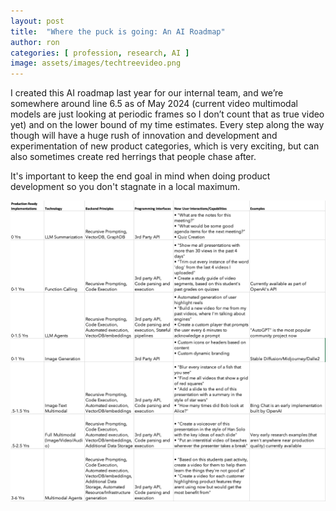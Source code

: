 ```yaml
---
layout: post
title:  "Where the puck is going: An AI Roadmap"
author: ron
categories: [ profession, research, AI ]
image: assets/images/techtreevideo.png
---
```

I created this AI roadmap last year for our internal team, and we’re somewhere around line 6.5 as of May 2024 (current video multimodal models are just looking at periodic frames so I don’t count that as true video yet) and on the lower bound of my time estimates. Every step along the way though will have a huge rush of innovation and development and experimentation of new product categories, which is very exciting, but can also sometimes create red herrings that people chase after.

It's important to keep the end goal in mind when doing product development so you don't stagnate in a local maximum.

![A tech tree for a video library app](/assets/images/airoadmap.png)
